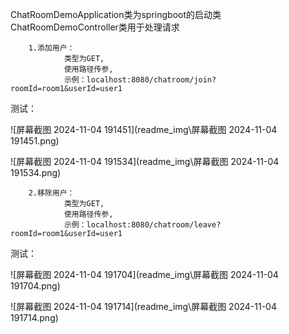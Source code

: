 ChatRoomDemoApplication类为springboot的启动类
ChatRoomDemoController类用于处理请求

        1.添加用户：
                类型为GET,
                使用路径传参,
                示例：localhost:8080/chatroom/join?roomId=room1&userId=user1
测试：

![屏幕截图 2024-11-04 191451](readme_img\屏幕截图 2024-11-04 191451.png)    

![屏幕截图 2024-11-04 191534](readme_img\屏幕截图 2024-11-04 191534.png)

        2.移除用户：
                类型为GET,
                使用路径传参,
                示例：localhost:8080/chatroom/leave?roomId=room1&userId=user1

测试：

![屏幕截图 2024-11-04 191704](readme_img\屏幕截图 2024-11-04 191704.png)

![屏幕截图 2024-11-04 191714](readme_img\屏幕截图 2024-11-04 191714.png)